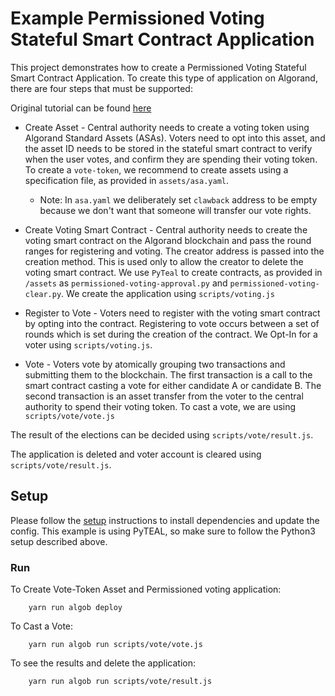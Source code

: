 # Example Permissioned Voting Stateful Smart Contract Application

This project demonstrates how to create a Permissioned Voting Stateful Smart Contract Application.
To create this type of application on Algorand, there are four steps that must be supported:

Original tutorial can be found [here](https://developer.algorand.org/solutions/example-permissioned-voting-stateful-smart-contract-application/)
- Create Asset - Central authority needs to create a voting token using Algorand Standard Assets (ASAs). Voters need to opt into this asset, and the asset ID needs to be stored in the stateful smart contract to verify when the user votes, and confirm they are spending their voting token.
To create a `vote-token`, we recommend to create assets using a specification file, as provided in `assets/asa.yaml`.
  - Note: In `asa.yaml` we deliberately set `clawback` address to be empty because we don't want that someone will transfer our vote rights.

- Create Voting Smart Contract - Central authority needs to create the voting smart contract on the Algorand blockchain and pass the round ranges for registering and voting. The creator address is passed into the creation method. This is used only to allow the creator to delete the voting smart contract. We use `PyTeal` to create contracts, as provided in `/assets` as `permissioned-voting-approval.py` and `permissioned-voting-clear.py`.
We create the application using `scripts/voting.js`

- Register to Vote - Voters need to register with the voting smart contract by opting into the contract. Registering to vote occurs between a set of rounds which is set during the creation of the contract. We Opt-In for a voter using `scripts/voting.js`.

- Vote - Voters vote by atomically grouping two transactions and submitting them to the blockchain. The first transaction is a call to the smart contract casting a vote for either candidate A or candidate B. The second transaction is an asset transfer from the voter to the central authority to spend their voting token.
To cast a vote, we are using `scripts/vote/vote.js`

The result of the elections can be decided using `scripts/vote/result.js`.

The application is deleted and voter account is cleared using `scripts/vote/result.js`.

## Setup

Please follow the [setup](../README.md) instructions to install dependencies and update the config.
This example is using PyTEAL, so make sure to follow the Python3 setup described above.

### Run

To Create Vote-Token Asset and Permissioned voting application:

        yarn run algob deploy

To Cast a Vote:

        yarn run algob run scripts/vote/vote.js

To see the results and delete the application:

        yarn run algob run scripts/vote/result.js
